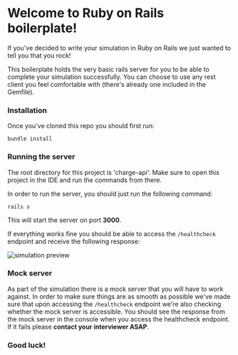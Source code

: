 # Welcome to Ruby on Rails boilerplate!

If you've decided to write your simulation in Ruby on Rails we just wanted to tell you that you rock!

This boilerplate holds the very basic rails server for you to be able to complete your simulation successfully. You can choose to use any rest client you feel comfortable with (there's already one included in the Gemfile).

### Installation

Once you've cloned this repo you should first run:

    bundle install

### Running the server

The root directory for this project is 'charge-api'. Make sure to open this project in the IDE and run the commands from there. 

In order to run the server, you should just run the following command:

    rails s

This will start the server on port **3000**.

If everything works fine you should be able to access the `/healthcheck` endpoint and receive the following response:

![simulation preview](https://drive.google.com/uc?id=1SofJmYALWAYUoAwdizo5XIzQNwK7DgYG)

### Mock server

As part of the simulation there is a mock server that you will have to work against. In order to make sure things are as smooth as possible we've made sure that upon accessing the `/healthcheck` endpoint we're also checking whether the mock server is accessible. You should see the response from the mock server in the console when you access the healthcheck endpoint. If it fails please **contact your interviewer ASAP**.


### Good luck!
